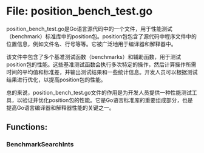 # File: position_bench_test.go

position_bench_test.go是Go语言源代码中的一个文件，用于性能测试（benchmark）标准库中的position包。position包包含了源代码中程序文件中的位置信息，例如文件名、行号等等。它被广泛地用于编译器和解释器中。

该文件中包含了多个基准测试函数（benchmarks）和辅助函数，用于测试position包的性能。这些基准测试函数会执行多次特定的操作，然后计算操作所需时间的平均值和标准差，并输出测试结果和一些统计信息。开发人员可以根据测试结果进行优化，以提高position包的性能。

总的来说，position_bench_test.go文件的作用是为开发人员提供一种性能测试工具，以验证并优化position包的性能。它是Go语言标准库的重要组成部分，也是提高Go语言编译器和解释器性能的关键之一。

## Functions:

### BenchmarkSearchInts






